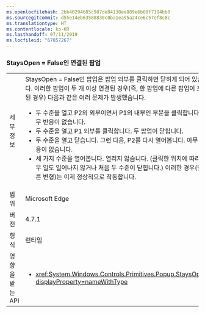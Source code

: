 ```yaml
---
ms.openlocfilehash: 2bb40294685c987de84138ee889e6b88f7184bb0
ms.sourcegitcommit: d55e14eb63588830c0ba1ea95a24ce6c57ef8c8c
ms.translationtype: HT
ms.contentlocale: ko-KR
ms.lasthandoff: 07/11/2019
ms.locfileid: "67857267"
---
```

### <a name="chained-popups-with-staysopenfalse"></a>StaysOpen = False인 연결된 팝업

|   |   |
|---|---|
|세부 정보|StaysOpen = False인 팝업은 팝업 외부를 클릭하면 닫히게 되어 있습니다. 이러한 팝업이 두 개 이상 연결된 경우(즉, 한 팝업에 다른 팝업이 포함된 경우) 다음과 같은 여러 문제가 발생했습니다.<ul><li>두 수준을 열고 P2의 외부이면서 P1의 내부인 부분을 클릭합니다.  아무 반응이 없습니다.</li><li>두 수준을 열고 P1 외부를 클릭합니다.  두 팝업이 닫힙니다.</li><li>두 수준을 열고 닫습니다.  그런 다음, P2를 다시 열어봅니다.  아무 반응이 없습니다.</li><li>세 가지 수준을 열어봅니다.  열리지 않습니다.  (클릭한 위치에 따라 아무 일도 일어나지 않거나 처음 두 수준이 닫힙니다.) 이러한 경우(및 다른 변형)는 이제 정상적으로 작동합니다.</li></ul>|
|범위|Microsoft Edge|
|버전|4.7.1|
|형식|런타임|
|영향을 받는 API|<ul><li><xref:System.Windows.Controls.Primitives.Popup.StaysOpen?displayProperty=nameWithType></li></ul>|

